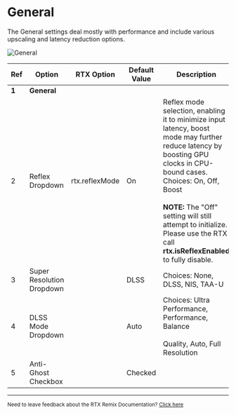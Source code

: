 # General

The General settings deal mostly with performance and include various upscaling and latency reduction options.

![General](../data/images/rtxremix_031.png)

| **Ref** | **Option**                | **RTX Option** | **Default Value** | **Description**                                                                                                                                                                                                                                                                                                 |
|---------|---------------------------|----------------|-------------------|-----------------------------------------------------------------------------------------------------------------------------------------------------------------------------------------------------------------------------------------------------------------------------------------------------------------|
| **1**   | **General**               |                |                   |                                                                                                                                                                                                                                                                                                                 |
| 2       | Reflex Dropdown           | rtx.reflexMode | On                | Reflex mode selection, enabling it to minimize input latency, boost mode may further reduce latency by boosting GPU clocks in CPU-bound cases.  Choices: On, Off, Boost<br><br>**NOTE:** The "Off" setting will still attempt to initialize.  Please use the RTX call **rtx.isReflexEnabled** to fully disable. |
| 3       | Super Resolution Dropdown |                | DLSS              | Choices: None, DLSS, NIS, TAA-U                                                                                                                                                                                                                                                                                 |
| 4       | DLSS Mode Dropdown        |                | Auto              | Choices: Ultra Performance, Performance, Balance<br><br>Quality, Auto, Full Resolution                                                                                                                                                                                                                          |
| 5       | Anti-Ghost Checkbox       |                | Checked           |                                                                                                                                                                                                                                                                                                                 |

***
<sub> Need to leave feedback about the RTX Remix Documentation?  [Click here](https://github.com/NVIDIAGameWorks/rtx-remix/issues/new?assignees=nvdamien&labels=documentation%2Cfeedback%2Ctriage&projects=&template=documentation_feedback.yml&title=%5BDocumentation+feedback%5D%3A+) </sub>
